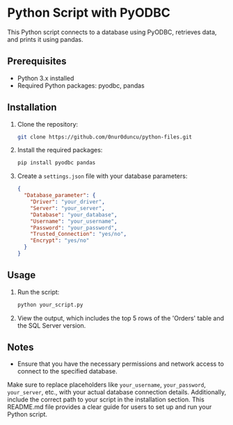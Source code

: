 # Python Script with PyODBC

This Python script connects to a database using PyODBC, retrieves data, and prints it using pandas.

## Prerequisites

- Python 3.x installed
- Required Python packages: pyodbc, pandas

## Installation

1. Clone the repository:

   ```bash
   git clone https://github.com/0nur0duncu/python-files.git
   ```

2. Install the required packages:

   ```bash
   pip install pyodbc pandas
   ```

3. Create a `settings.json` file with your database parameters:

   ```json
   {
     "Database_parameter": {
       "Driver": "your_driver",
       "Server": "your_server",
       "Database": "your_database",
       "Username": "your_username",
       "Password": "your_password",
       "Trusted_Connection": "yes/no",
       "Encrypt": "yes/no"
     }
   }
   ```

## Usage

1. Run the script:

   ```bash
   python your_script.py
   ```

2. View the output, which includes the top 5 rows of the 'Orders' table and the SQL Server version.

## Notes

- Ensure that you have the necessary permissions and network access to connect to the specified database.

Make sure to replace placeholders like `your_username`, `your_password`, `your_server`, etc., with your actual database connection details. Additionally, include the correct path to your script in the installation section. This README.md file provides a clear guide for users to set up and run your Python script.
